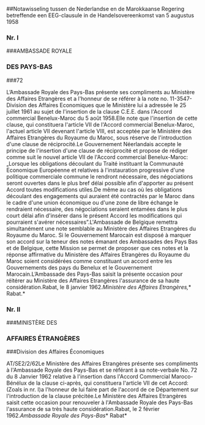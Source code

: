 <meta http-equiv='Content-Type' content='text/html; charset=utf-8' />

##Notawisseling tussen de Nederlandse en de Marokkaanse Regering betreffende een EEG-clausule in de Handelsovereenkomst van 5 augustus 1958

### Nr.  I  

###AMBASSADE ROYALE

### DES PAYS-BAS

###72

L’Ambassade Royale des Pays-Bas présente ses compliments au Ministère des Affaires Etrangères et a l'honneur de se référer à la note no. 11-3547-Division des Affaires Economiques que le Ministère lui a adressée le 25 juillet 1961 au sujet de l'insertion de la clause C.E.E. dans l'Accord commercial Benelux-Maroc du 5 août 1958.Elle note que l'insertion de cette clause, qui constituera l'article VII de l'Accord commercial Benelux-Maroc, l'actuel article VII devenant l'article VIII, est acceptée par le Ministère des Affaires Etrangères du Royaume du Maroc, sous réserve de l'introduction d'une clause de réciprocité.Le Gouvernement Néerlandais accepte le principe de l'insertion d'une clause de réciprocité et propose de rédiger comme suit le nouvel article VII de l'Accord commercial Benelux-Maroc:„Lorsque les obligations découlant du Traité instituant la Communauté Economique Européenne et relatives à l'instauration progressive d'une politique commerciale commune le rendront nécessaire, des négociations seront ouvertes dans le plus bref délai possible afin d'apporter au présent Accord toutes modifications utiles.De même au cas où les obligations découlant des engagements qui auraient été contractés par le Maroc dans le cadre d'une union économique ou d'une zone de libre échange le rendraient nécessaire, des négociations seraient entamées dans le plus court délai afin d'insérer dans le présent Accord les modifications qui pourraient s'avérer nécessaires”.L'Ambassade de Belgique remettra simultanément une note semblable au Ministère des Affaires Etrangères du Royaume du Maroc. Si le Gouvernement Marocain est disposé à marquer son accord sur la teneur des notes émanant des Ambassades des Pays Bas et de Belgique, cette Mission se permet de proposer que ces notes et la réponse affirmative du Ministère des Affaires Etrangères du Royaume du Maroc soient considérées comme constituant un accord entre les Gouvernements des pays du Benelux et le Gouvernement Marocain.L’Ambassade des Pays-Bas saisit la présente occasion pour réitérer au Ministère des Affaires Etrangères l'assurance de sa haute considération.Rabat, le 8 janvier 1962.*Ministère des Affaires Etrangères,** Rabat.* 

### Nr.  II  

###MINISTÈRE DES

### AFFAIRES ÉTRANGÈRES

###Division des Affaires Économiques

AT/SE2/2/62Le Ministère des Affaires Etrangères présente ses compliments à l'Ambassade Royale des Pays-Bas et se référant à sa note-verbale No. 72 du 8 Janvier 1962 relative à l'insertion dans l'Accord Commercial Maroco-Bénélux de la clause ci-après, qui constituera l'article VII de cet Accord:(Zoals in nr. I)a l'honneur de lui faire part de l'accord de ce Département sur l'introduction de la clause précitée.Le Ministère des Affaires Etrangères saisit cette occasion pour renouveler à l'Ambassade Royale des Pays-Bas l'assurance de sa très haute considération.Rabat, le 2 février 1962.*Ambassade Royale des Pays-Bas** Rabat* 
